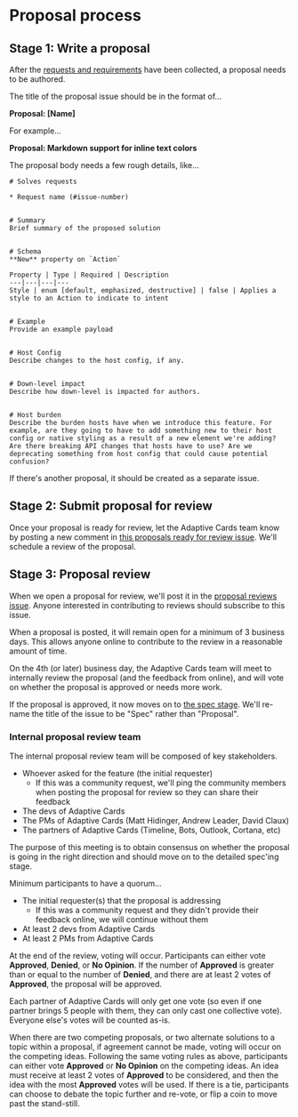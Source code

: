 # Proposal process

## Stage 1: Write a proposal

After the [requests and requirements](requests.md) have been collected, a proposal needs to be authored.

The title of the proposal issue should be in the format of...

**Proposal: [Name]**

For example...

**Proposal: Markdown support for inline text colors**

The proposal body needs a few rough details, like...

```
# Solves requests

* Request name (#issue-number)


# Summary
Brief summary of the proposed solution


# Schema
**New** property on `Action` 

Property | Type | Required | Description
---|---|---|---
Style | enum [default, emphasized, destructive] | false | Applies a style to an Action to indicate to intent


# Example
Provide an example payload


# Host Config
Describe changes to the host config, if any.


# Down-level impact
Describe how down-level is impacted for authors.


# Host burden
Describe the burden hosts have when we introduce this feature. For example, are they going to have to add something new to their host config or native styling as a result of a new element we're adding? Are there breaking API changes that hosts have to use? Are we deprecating something from host config that could cause potential confusion?
```

If there's another proposal, it should be created as a separate issue.


## Stage 2: Submit proposal for review

Once your proposal is ready for review, let the Adaptive Cards team know by posting a new comment in [this proposals ready for review issue](https://github.com/Microsoft/AdaptiveCards/issues/1928). We'll schedule a review of the proposal.


## Stage 3: Proposal review

When we open a proposal for review, we'll post it in the [proposal reviews issue](https://github.com/Microsoft/AdaptiveCards/issues/1927). Anyone interested in contributing to reviews should subscribe to this issue.

When a proposal is posted, it will remain open for a minimum of 3 business days. This allows anyone online to contribute to the review in a reasonable amount of time.

On the 4th (or later) business day, the Adaptive Cards team will meet to internally review the proposal (and the feedback from online), and will vote on whether the proposal is approved or needs more work.

If the proposal is approved, it now moves on to [the spec stage](specs.md). We'll re-name the title of the issue to be "Spec" rather than "Proposal".


### Internal proposal review team

The internal proposal review team will be composed of key stakeholders.

* Whoever asked for the feature (the initial requester)
  * If this was a community request, we'll ping the community members when posting the proposal for review so they can share their feedback
* The devs of Adaptive Cards
* The PMs of Adaptive Cards (Matt Hidinger, Andrew Leader, David Claux)
* The partners of Adaptive Cards (Timeline, Bots, Outlook, Cortana, etc)

The purpose of this meeting is to obtain consensus on whether the proposal is going in the right direction and should move on to the detailed spec'ing stage.

Minimum participants to have a quorum...

* The initial requester(s) that the proposal is addressing
  * If this was a community request and they didn't provide their feedback online, we will continue without them
* At least 2 devs from Adaptive Cards
* At least 2 PMs from Adaptive Cards

At the end of the review, voting will occur. Participants can either vote **Approved**, **Denied**, or **No Opinion**. If the number of **Approved** is greater than or equal to the number of **Denied**, and there are at least 2 votes of **Approved**, the proposal will be approved.

Each partner of Adaptive Cards will only get one vote (so even if one partner brings 5 people with them, they can only cast one collective vote). Everyone else's votes will be counted as-is.

When there are two competing proposals, or two alternate solutions to a topic within a proposal, if agreement cannot be made, voting will occur on the competing ideas. Following the same voting rules as above, participants can either vote **Approved** or **No Opinion** on the competing ideas. An idea must receive at least 2 votes of **Approved** to be considered, and then the idea with the most **Approved** votes will be used. If there is a tie, participants can choose to debate the topic further and re-vote, or flip a coin to move past the stand-still.